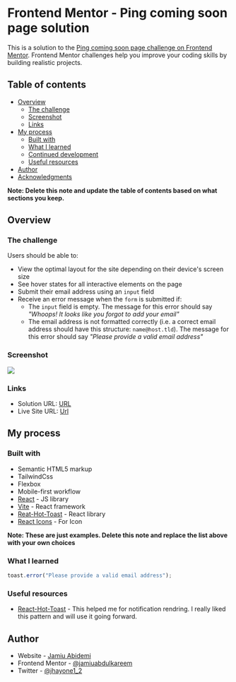 # Frontend Mentor - Ping coming soon page solution

This is a solution to the [Ping coming soon page challenge on Frontend Mentor](https://www.frontendmentor.io/challenges/ping-single-column-coming-soon-page-5cadd051fec04111f7b848da). Frontend Mentor challenges help you improve your coding skills by building realistic projects.

## Table of contents

- [Overview](#overview)
  - [The challenge](#the-challenge)
  - [Screenshot](#screenshot)
  - [Links](#links)
- [My process](#my-process)
  - [Built with](#built-with)
  - [What I learned](#what-i-learned)
  - [Continued development](#continued-development)
  - [Useful resources](#useful-resources)
- [Author](#author)
- [Acknowledgments](#acknowledgments)

**Note: Delete this note and update the table of contents based on what sections you keep.**

## Overview

### The challenge

Users should be able to:

- View the optimal layout for the site depending on their device's screen size
- See hover states for all interactive elements on the page
- Submit their email address using an `input` field
- Receive an error message when the `form` is submitted if:
  - The `input` field is empty. The message for this error should say _"Whoops! It looks like you forgot to add your email"_
  - The email address is not formatted correctly (i.e. a correct email address should have this structure: `name@host.tld`). The message for this error should say _"Please provide a valid email address"_

### Screenshot

![](./screenshot.jpg)

### Links

- Solution URL: [URL](https://your-solution-url.com)
- Live Site URL: [Url](https://ping-coming-soon-page-master-red.vercel.app/)

## My process

### Built with

- Semantic HTML5 markup
- TailwindCss
- Flexbox
- Mobile-first workflow
- [React](https://reactjs.org/) - JS library
- [Vite](https://vite.org/) - React framework
- [Reat-Hot-Toast](https://react-hot-toast.com/) - React library
- [React Icons](https://react-icons.github.io/react-icons/) - For Icon

**Note: These are just examples. Delete this note and replace the list above with your own choices**

### What I learned

```js
toast.error("Please provide a valid email address");
```

### Useful resources

- [React-Hot-Toast](https://react-hot-toast.com/) - This helped me for notification rendring. I really liked this pattern and will use it going forward.


## Author

- Website - [Jamiu Abidemi](https://dev-jamiu.vercel.app/)
- Frontend Mentor - [@jamiuabdulkareem](https://www.frontendmentor.io/profile/jamiuabdulkareem)
- Twitter - [@jhayone1_2](https://www.twitter.com/jhayone1_2)
